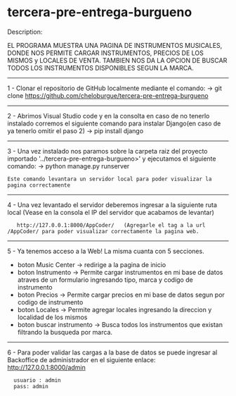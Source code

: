 # tercera-pre-entrega-burgueno
Description:

EL PROGRAMA MUESTRA UNA PAGINA DE INSTRUMENTOS MUSICALES, DONDE NOS PERMITE CARGAR INSTRUMENTOS, PRECIOS DE LOS MISMOS y LOCALES DE VENTA. 
TAMBIEN NOS DA LA OPCION DE BUSCAR TODOS LOS INSTRUMENTOS DISPONIBLES SEGUN LA MARCA.

------------------------------------------------------------------------------------------------------------------------------------------------------

1 - Clonar el repositorio de GitHub localmente mediante el comando:
      -> git clone https://github.com/cheloburgue/tercera-pre-entrega-burgueno
      
------------------------------------------------------------------------------------------------------------------------------------------------------
      
2 - Abrimos Visual Studio code y en la consolta en caso de no tenerlo instalado corremos el siguiente comando para instalar Django(en caso de ya tenerlo omitir el paso 2)
      -> pip install django
      
------------------------------------------------------------------------------------------------------------------------------------------------------

3 - Una vez instalado nos paramos sobre la carpeta raiz del proyecto importado '../tercera-pre-entrega-burgueno>' y ejecutamos el siguiente comando:
      -> python manage.py runserver
      
    Este comando levantara un servidor local para poder visualizar la pagina correctamente
------------------------------------------------------------------------------------------------------------------------------------------------------

4 - Una vez levantado el servidor deberemos ingresar a la siguiente ruta local (Vease en la consola el IP del servidor que acabamos de levantar) 
      
       http://127.0.0.1:8000/AppCoder/   (Agregarle el tag a la url  /AppCoder/ para poder visualizar correctamente la pagina web.

------------------------------------------------------------------------------------------------------------------------------------------------------

5 - Ya tenemos acceso a la Web! La misma cuanta con 5 secciones.

- boton Music Center  -> redirige a la pagina de inicio
- boton Instrumento -> Permite cargar instrumentos en mi base de datos atraves de un formulario ingresando tipo, marca y codigo de instrumento
- boton Precios -> Permite cargar precios en mi base de datos segun por codigo de instrumento
- boton Locales -> Permite agregar locales ingresando la direccion y localidad de los mismos
- boton buscar instrumento -> Busca todos los instrumentos que existan filtrando la busqueda por marca.

--------------------------------------------------------------------------------------------------------------------------------------------------

6 - Para poder validar las cargas a la base de datos se puede ingresar al Backoffice de administrador en el siguiente enlace:
      http://127.0.0.1:8000/admin

      usuario : admin
      pass: admin
